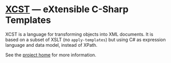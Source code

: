 [XCST][1] — eXtensible C-Sharp Templates
========================================
XCST is a language for transforming objects into XML documents. It is based on a subset of XSLT (no `apply-templates`) but using C# as expression language and data model, instead of XPath.

See the [project home][1] for more information.

[1]: http://maxtoroq.github.io/XCST/